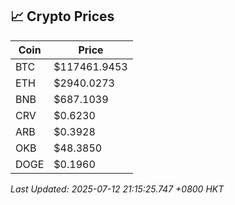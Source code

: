 ## 📈 Crypto Prices

| Coin | Price |
| ---- | ----- |
| BTC | $117461.9453 |
| ETH | $2940.0273 |
| BNB | $687.1039 |
| CRV | $0.6230 |
| ARB | $0.3928 |
| OKB | $48.3850 |
| DOGE | $0.1960 |

_Last Updated: 2025-07-12 21:15:25.747 +0800 HKT_